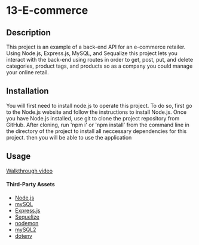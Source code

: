 # 13-E-commerce

## Description

This project is an example of a back-end API for an e-commerce retailer. Using Node.js, Express.js, MySQL, and Sequalize this project lets you interact with the back-end using routes in order to get, post, put, and delete categories, product tags, and products so as a company you could manage your online retail.

## Installation

You will first need to install node.js to operate this project. To do so, first go to the Node.js website and follow the instructions to install Node.js. Once you have Node.js installed, use git to clone the project repository from GitHub. After cloning, run 'npm i' or 'npm install' from the command line in the directory of the project to install all neccessary dependencies for this project. then you will be able to use the application

## Usage

[Walkthrough video](https://drive.google.com/file/d/1RXUD_biQ3cfk7iyjVO10q9l2NxjkelEi/view?usp=share_link)

#### Third-Party Assets

- [Node.js](https://nodejs.org/en/)
- [mySQL](https://www.mysql.com/)
- [Express.js](https://expressjs.com/)
- [Sequelize](https://sequelize.org/)
- [nodemon](https://nodemon.io/)
- [mySQL2](https://github.com/sidorares/node-mysql2)
- [dotenv](https://github.com/motdotla/dotenv)
